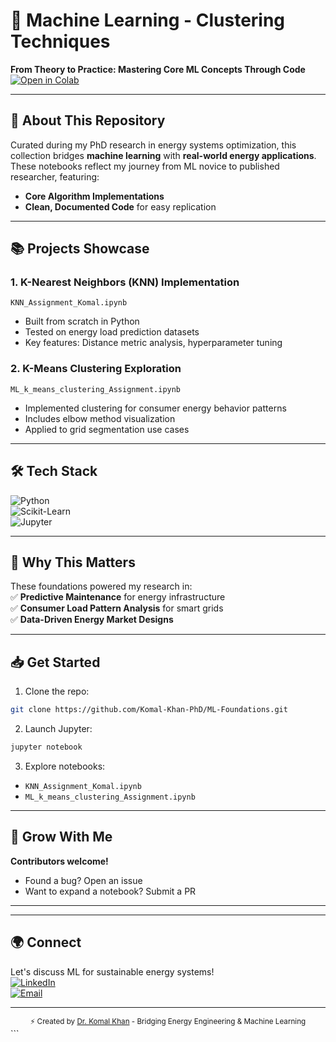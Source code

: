 # 🌟 Machine Learning - Clustering Techniques  
**From Theory to Practice: Mastering Core ML Concepts Through Code**  
[![Open in Colab](https://img.shields.io/badge/Colab-Open_Notebooks-F9AB00?logo=googlecolab)](https://colab.research.google.com/github/yourusername/ML-Foundations/)  


---

## 🚀 **About This Repository**  
Curated during my PhD research in energy systems optimization, this collection bridges **machine learning** with **real-world energy applications**. These notebooks reflect my journey from ML novice to published researcher, featuring:  
- **Core Algorithm Implementations**  
- **Clean, Documented Code** for easy replication  
---

## 📚 **Projects Showcase**  

### 1. **K-Nearest Neighbors (KNN) Implementation**  
`KNN_Assignment_Komal.ipynb`  
- Built from scratch in Python  
- Tested on energy load prediction datasets  
- Key features: Distance metric analysis, hyperparameter tuning  

### 2. **K-Means Clustering Exploration**  
`ML_k_means_clustering_Assignment.ipynb`  
- Implemented clustering for consumer energy behavior patterns  
- Includes elbow method visualization  
- Applied to grid segmentation use cases  

---

## 🛠️ **Tech Stack**  
![Python](https://img.shields.io/badge/Python-3.8%2B-blue?logo=python)  
![Scikit-Learn](https://img.shields.io/badge/Scikit_Learn-1.2%2B-orange?logo=scikitlearn)  
![Jupyter](https://img.shields.io/badge/Jupyter-Notebooks-orange?logo=jupyter)  

---

## 🎯 **Why This Matters**  
These foundations powered my research in:  
✅ **Predictive Maintenance** for energy infrastructure  
✅ **Consumer Load Pattern Analysis** for smart grids  
✅ **Data-Driven Energy Market Designs**  

---

## 📥 **Get Started**  
1. Clone the repo:  
```bash  
git clone https://github.com/Komal-Khan-PhD/ML-Foundations.git  
```  
2. Launch Jupyter:  
```bash  
jupyter notebook  
```  
3. Explore notebooks:  
- `KNN_Assignment_Komal.ipynb`  
- `ML_k_means_clustering_Assignment.ipynb`  

---

## 🌱 **Grow With Me**  
**Contributors welcome!**  
- Found a bug? Open an issue  
- Want to expand a notebook? Submit a PR  
---

---

## 🌍 **Connect**  
Let's discuss ML for sustainable energy systems!  
[![LinkedIn](https://img.shields.io/badge/-Dr._Komal_Khan-0077B5?logo=linkedin)](https://linkedin.com/in/yourprofile)  
[![Email](https://img.shields.io/badge/-Research_Collaboration-D14836?logo=gmail)](mailto:dr.komalkhan@outlook.com)  

---

<div align="center">  
  <sub>⚡ Created by <a href="https://github.com/Komal-Khan-PhD">Dr. Komal Khan</a> - Bridging Energy Engineering & Machine Learning</sub>  
</div>  
```
